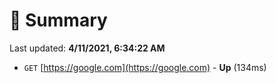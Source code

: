 # 📖 Summary
Last updated: **4/11/2021, 6:34:22 AM**

- `GET` [https://google.com](https://google.com) - **Up** (134ms)

